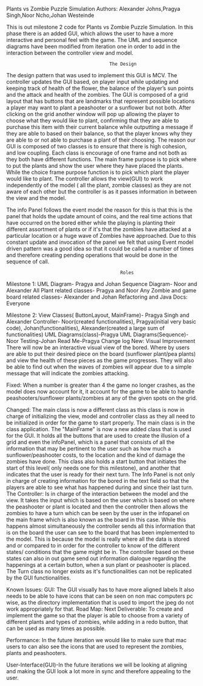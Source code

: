 Plants vs Zombie Puzzle Simulation Authors: 
Alexander Johns,Pragya Singh,Noor Ncho,Johan Westeinde

This is out milestone 2 code for Plants vs Zombie Puzzle Simulation. In this phase there is an added GUI, which allows the user to have a more interactive and personal feel with the game. The UML and sequence diagrams have been modified from iteration one in order to add in the interaction between the controller view and model. 

                                          The Design
The design pattern that was used to implement this GUI is MCV. The controller updates the GUI based, on player input while updating and keeping track of health of the flower, the balance of the player’s sun points and the attack and health of the zombies. 
The GUI is composed of a grid layout that has buttons that are landmarks that represent possible locations a player may want to plant a peashooter or a sunflower but not both. After clicking on the grid another window will pop up allowing the player to choose what they would like to plant, confirming that they are able to purchase this item with their current balance while outputting a message if they are able to based on their balance, so that the player knows why they are able to or not able to purchase a plant of their choosing. 
The reason our GUI is composed of two classes is to ensure that there is high cohesion, and low coupling. Each class is encourage of one frame and not both as they both have different functions. The main frame purpose is to pick where to put the plants and show the user where they have placed the plants. While the choice frame purpose function is to pick which plant the player would like to plant. The controller allows the view(GUI) to work independently of the model ( all the plant, zombie classes) as they are not aware of each other but the controller is as it passes information in between the view and the model.

The info Panel follows the event model the reason for this is that this is the panel that holds the update amount of coins, and the real time actions that have occurred on the bored either while the playing is planting their different assortment of plants or if it's that the zombies have attacked at a particular location or a huge wave of Zombies have approached. Due to this constant update and invocation of the panel we felt that using Event model driven pattern was a good idea so that it could be called a number of times and therefore creating pending operations that would be done in the sequence of call.

                                              Roles
Milestone 1:
UML Diagram- Pragya and Johan
Sequence Diagram- Noor and Alexander
All Plant related classes- Pragya and Noor
Any Zombie and game board related classes- Alexander and Johan
Refactoring and Java Docs: Everyone

Milestone 2:
View Classes( ButtonLayout, MainFrame)- Pragya Singh and Alexander
Controller- Noor(created functionalities), Pragya(initial very basic code), Johan(functionalities), Alexander(created a large sum of functionalities) 
UML Diagrams(class)-Pragya
UML Diagrams(Sequence)-Noor
Testing-Johan
Read Me-Pragya 
                                                  Change log 
	New: 
	Visual Improvement
          There will now be an interactive visual view of the bored. Where by users are able to put their desired piece on the board (sunflower plant/pea plants) and view the health of these pieces as the game progresses. They will also be able to find out when the waves of zombies will appear due to a simple message that will indicate the zombies attacking. 
	  
Fixed: When a number is greater than 4 the game no longer crashes, as the model does now account for it, it account for the game to be able to handle peashooters/sunflower plants/zombies at any of the given spots on the grid.

Changed: The main class is now a different class as this class is now in charge of initializing the view, model and controller class as they all need to be initialized in order for the game to start properly. The main class is in the class application. 
	The "MainFrame" is now a new added class that is used for the GUI. It holds all the buttons that are used to create the illusion of a grid and even the infoPanel, which is a panel that consists of all the information that may be pertinent to the user such as how much a sunflower/peashooter costs, to the location and the kind of damage the zombies have done.  This class also holds a start button that initiates the start of this level( only needs one for this milestone), and another that indicates that the user is ready for their next turn. 
	The Info Panel is not only in charge of creating information for the bored in the text field so that the players are able to see what has happened during and since their last turn.
	The Controller: Is in charge of the interaction between the model and the view. It takes the input which is based on the user which is based on where the peashooter or plant is located and then the controller then allows the zombies to have a turn which can be seen by the user in the infopanel on the main frame which is also known as the board in this case. While this happens almost simultaneously the controller sends all this information that is on the board the user can see to the board that has been implemented to the model. This is because the model is really where all the data is stored and or compared to in order for the controller to know of the different states/ conditions that the game might be in. The controller based on these states can also in out game send out information dialogue regarding the happenings at a certain button, when a sun plant or peashooter is placed.
	The Turn class no longer exists as it's functionalities can not be replicated by the GUI functionalities. 
	
Known Issues: 
GUI: The GUI  visually has to have more aligned labels
It also needs to be able to have icons that can be seen on non mac computers pc wise, as the directory implementation that is used to import the jpeg do not work appropriately for that. 
Road Map:
	Next Deliverable: To create and implement the game so that the player is able to choose from a variety of different plants and types of zombies, while adding in a redo button, that can be used as many times as possible.
	
Performance: In the future iteration we would like to make sure that mac users to can also see the icons that are used to represent the zombies, plants and peashooters.

User-Interface(GUI)-In the future iterations we will be looking at aligning and making the GUI  look a lot more in sync and therefore appealing to the user.
